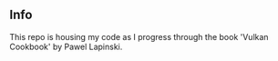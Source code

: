 ## Info ##
This repo is housing my code as I progress through the book 'Vulkan Cookbook' by Pawel Lapinski.
